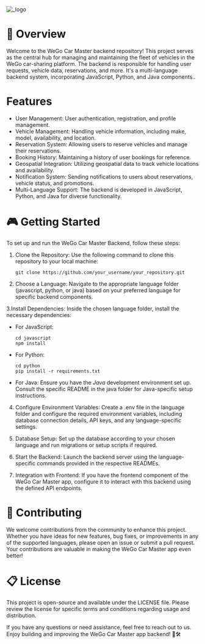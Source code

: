 ![_logo](https://github.com/Devhazeleth/App_master/assets/140901105/23a56d9c-fe8a-41c0-8405-b5a1d0d7fbc7)





# 🔎 Overview

Welcome to the WeGo Car Master backend repository! This project serves as the central hub for managing and maintaining the fleet of vehicles in the WeGo car-sharing platform. The backend is responsible for handling user requests, vehicle data, reservations, and more. It's a multi-language backend system, incorporating JavaScript, Python, and Java components..

# Features
- User Management: User authentication, registration, and profile management.
- Vehicle Management: Handling vehicle information, including make, model, availability, and location.
- Reservation System: Allowing users to reserve vehicles and manage their reservations.
- Booking History: Maintaining a history of user bookings for reference.
- Geospatial Integration: Utilizing geospatial data to track vehicle locations and availability.
- Notification System: Sending notifications to users about reservations, vehicle status, and promotions.
- Multi-Language Support: The backend is developed in JavaScript, Python, and Java for diverse functionality.

# 🎮  Getting Started

To set up and run the WeGo Car Master Backend, follow these steps:

1. Clone the Repository: Use the following command to clone this repository to your local machine:

       git clone https://github.com/your_username/your_repository.git

2.  Choose a Language: Navigate to the appropriate language folder (javascript, python, or java) based on your preferred language for specific backend 
     components.

3.Install Dependencies: Inside the chosen language folder, install the necessary dependencies:

- For JavaScript:

      cd javascript
      npm install
  
 - For Python:
 
       cd python
       pip install -r requirements.txt

  - For Java:
    Ensure you have the *Java* development environment set up. Consult the specific README in the java folder for Java-specific setup instructions.

4.  Configure Environment Variables: Create a .env file in the language folder and configure the required environment variables, including database connection details, API 
     keys, and any language-specific settings.

5. Database Setup: Set up the database according to your chosen language and run migrations or setup scripts if required.

6. Start the Backend: Launch the backend server using the language-specific commands provided in the respective READMEs.

7. Integration with Frontend: If you have the frontend component of the WeGo Car Master app, configure it to interact with this backend using the defined API endpoints.

# 💎  Contributing

We welcome contributions from the community to enhance this project. Whether you have ideas for new features, bug fixes, or improvements in any of the supported languages, please open an issue or submit a pull request. Your contributions are valuable in making the WeGo Car Master app even better!

# 📋 License

This project is open-source and available under the LICENSE file. Please review the license for specific terms and conditions regarding usage and distribution.

If you have any questions or need assistance, feel free to reach out to us. Enjoy building and improving the WeGo Car Master app backend! 🚗🛠️



 
